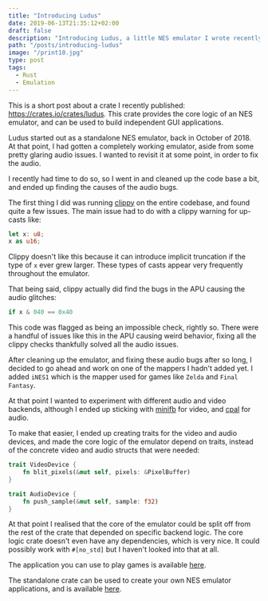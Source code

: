 ```yaml
---
title: "Introducing Ludus"
date: 2019-06-13T21:35:12+02:00
draft: false
description: "Introducing Ludus, a little NES emulator I wrote recently, using Rust"
path: "/posts/introducing-ludus"
image: "/print10.jpg"
type: post
tags:
  - Rust
  - Emulation
---
```


This is a short post about a crate I recently published:
https://crates.io/crates/ludus. This crate provides the core logic of an NES
emulator, and can be used to build independent GUI applications.

Ludus started out as a standalone NES emulator, back in October of 2018.
At that point, I had gotten a completely working emulator, aside from
some pretty glaring audio issues. I wanted to revisit it at some point, in
order to fix the audio.

I recently had time to do so, so I went in and cleaned up the code base a bit,
and ended up finding the causes of the audio bugs.

The first thing I did was running
[clippy](https://github.com/rust-lang/rust-clippy)
on the entire codebase, and found quite a few issues. The main issue had
to do with a clippy warning for up-casts like:

```rs
let x: u8;
x as u16;
```

Clippy doesn't like this because it can introduce implicit truncation if
the type of `x` ever grew larger. These types of casts appear very frequently
throughout the emulator.

That being said, clippy actually did find the bugs in the APU causing the audio
glitches:

```rs
if x & 040 == 0x40
```

This code was flagged as being an impossible check, rightly so. There were a handful
of issues like this in the APU causing weird behavior, fixing all the clippy
checks thankfully solved all the audio issues.

After cleaning up the emulator, and fixing these audio bugs after so long,
I decided to go ahead and work on one of the mappers I hadn't added yet.
I added `iNES1` which is the mapper used for games like
`Zelda` and `Final Fantasy`.

At that point I wanted to experiment with different audio and video backends,
although I ended up sticking with [minifb](https://crates.io/crates/minifb)
for video, and [cpal](https://crates.io/crates/cpal) for audio.

To make that easier, I ended up creating traits for the video and audio devices,
and made the core logic of the emulator depend on traits, instead of the
concrete video and audio structs that were needed:

```rs
trait VideoDevice {
    fn blit_pixels(&mut self, pixels: &PixelBuffer)
}

trait AudioDevice {
    fn push_sample(&mut self, sample: f32)
}
```

At that point I realised that the core of the emulator could be split off from
the rest of the crate that depended on specific backend logic. The core logic
crate doesn't even have any dependencies, which is very nice. It could possibly
work with `#[no_std]` but I haven't looked into that at all.

The application you can use to play games is available
[here](https://github.com/cronokirby/ludus-emu).

The standalone crate can be used to create your own NES emulator applications,
and is available [here](https://crates.io/crates/ludus).
